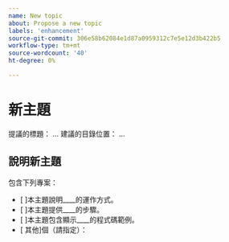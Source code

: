```yaml
---
name: New topic
about: Propose a new topic
labels: 'enhancement'
source-git-commit: 306e58b62084e1d87a0959312c7e5e12d3b422b5
workflow-type: tm+mt
source-wordcount: '40'
ht-degree: 0%

---
```



# 新主題

提議的標題： ...
建議的目錄位置： ...

## 說明新主題

<!-- (REQUIRED) Describe the new content. Provide as much detail and as many resources as you can. -->

包含下列專案：

- [ ]本主題說明____的運作方式。
- [ ]本主題提供____的步驟。
- [ ]本主題包含顯示____的程式碼範例。
- [ 其他]個（請指定）：

<!-- Thank you for taking the time to report the issue. -->
